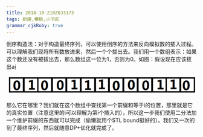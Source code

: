 ```yaml
---
title: 2018-10-21BZOJ3173
tags: 新建,模板,小书匠
grammar_cjkRuby: true
---
```



倒序构造法：对于构造最终序列，可以使用倒序的方法来反向模拟数的插入过程。可以理解我们现将所有数放进来，然后一个个拔出去。我们用一个数组表示：如果这个数还没有被拔出去，那么数组这一位为1，否则为0。如图：假设现在应该拔出a[i](即输入的：数字i插入到i位置上)

![Image](./images/1540089943027.png)

那么它在哪里？我们就在这个数组中查找第一个前缀和等于i的位置，那里就是它的真实位置（注意这里的i可以理解为第i个插入的），所以这一步我们使用二分法加一个维护前缀的东西就可以完成（偷懒就用个STL bound挺好的）。我们又一次的到了最终序列，然后就随意DP+优化就完成了。